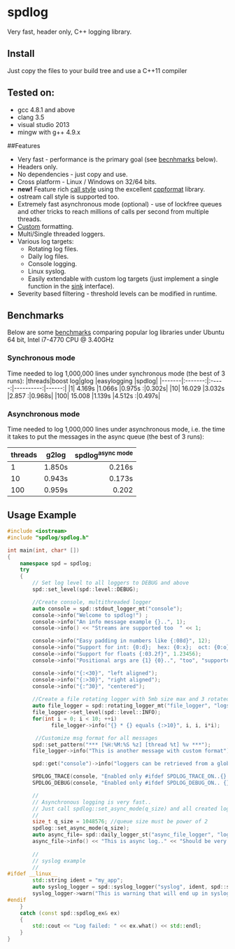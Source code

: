 # spdlog

Very fast, header only, C++ logging library.

## Install
Just copy the files to your build tree and use a C++11 compiler

## Tested on:
* gcc 4.8.1 and above
* clang 3.5
* visual studio 2013
* mingw with g++ 4.9.x

##Features
* Very fast - performance is the primary goal (see [becnhmarks](#benchmarks) below).
* Headers only.
* No dependencies - just copy and use.
* Cross platform - Linux / Windows on 32/64 bits.
* **new!** Feature rich [call style](#usage-example) using the excellent [cppformat](http://cppformat.github.io/) library.
* ostream call style is supported too.
* Extremely fast asynchronous mode (optional) - use of lockfree queues and other tricks to reach millions  of calls per second from multiple threads.
* [Custom](https://github.com/gabime/spdlog/wiki/Custom-formatting) formatting.
* Multi/Single threaded loggers.
* Various log targets:
    * Rotating log files.
    * Daily log files.
    * Console logging.
    * Linux syslog.
    * Easily extendable with custom log targets  (just implement a single function in the [sink](include/spdlog/sinks/sink.h) interface).
* Severity based filtering - threshold levels can be modified in runtime.



## Benchmarks

Below are some [benchmarks](bench) comparing popular log libraries under Ubuntu 64 bit, Intel i7-4770 CPU @ 3.40GHz 

### Synchronous mode
Time needed to log 1,000,000 lines under synchronous mode (the best of 3 runs):
|threads|boost log|glog   |easylogging |spdlog|
|-------|:-------:|:-----:|----------:|------:|
|1|       4.169s  |1.066s |0.975s     :|0.302s|
|10|     16.029   |3.032s |2.857      :|0.968s|
|100|     15.008  |1.139s |4.512s     :|0.497s|


### Asynchronous mode 
Time needed to log 1,000,000 lines under asynchronous mode, i.e. the time it takes to put the messages in the async queue (the best of 3 runs):

|threads|g2log   |spdlog<sup>async mode</sup>|
|:-------|:-----:|-------------------------:|
|1|       1.850s |0.216s |
|10|      0.943s  |0.173s|
|100|      0.959s |0.202|




## Usage Example
```c++
#include <iostream>
#include "spdlog/spdlog.h"

int main(int, char* [])
{
    namespace spd = spdlog;
    try
    {
        // Set log level to all loggers to DEBUG and above
        spd::set_level(spd::level::DEBUG);

        //Create console, multithreaded logger
        auto console = spd::stdout_logger_mt("console");
        console->info("Welcome to spdlog!") ;
        console->info("An info message example {}..", 1);
        console->info() << "Streams are supported too  " << 1;

        console->info("Easy padding in numbers like {:08d}", 12);
        console->info("Support for int: {0:d};  hex: {0:x};  oct: {0:o}; bin: {0:b}", 42);
        console->info("Support for floats {:03.2f}", 1.23456);
        console->info("Positional args are {1} {0}..", "too", "supported");

        console->info("{:<30}", "left aligned");
        console->info("{:>30}", "right aligned");
        console->info("{:^30}", "centered");
       
        //Create a file rotating logger with 5mb size max and 3 rotated files
        auto file_logger = spd::rotating_logger_mt("file_logger", "logs/mylogfile", 1048576 * 5, 3);
        file_logger->set_level(spd::level::INFO);
        for(int i = 0; i < 10; ++i)
		      file_logger->info("{} * {} equals {:>10}", i, i, i*i);

         //Customize msg format for all messages
        spd::set_pattern("*** [%H:%M:%S %z] [thread %t] %v ***");
        file_logger->info("This is another message with custom format");

        spd::get("console")->info("loggers can be retrieved from a global registry using the spdlog::get(logger_name) function");

        SPDLOG_TRACE(console, "Enabled only #ifdef SPDLOG_TRACE_ON..{} ,{}", 1, 3.23);
        SPDLOG_DEBUG(console, "Enabled only #ifdef SPDLOG_DEBUG_ON.. {} ,{}", 1, 3.23);

        //
        // Asynchronous logging is very fast..
        // Just call spdlog::set_async_mode(q_size) and all created loggers from now on will be asynchronous..
        //
        size_t q_size = 1048576; //queue size must be power of 2
        spdlog::set_async_mode(q_size);
        auto async_file= spd::daily_logger_st("async_file_logger", "logs/async_log.txt");
        async_file->info() << "This is async log.." << "Should be very fast!";
        
        //
        // syslog example
        //
#ifdef __linux__
        std::string ident = "my_app";
        auto syslog_logger = spd::syslog_logger("syslog", ident, spd::sinks::syslog::option::PID | spd::sinks::syslog::option::PERROR, "mail" );
        syslog_logger->warn("This is warning that will end up in syslog. This is Linux only!");
#endif
    }
    catch (const spd::spdlog_ex& ex)
    {
        std::cout << "Log failed: " << ex.what() << std::endl;
    }
}

```
